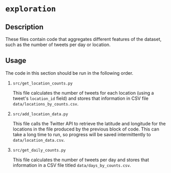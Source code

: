 # `exploration`

## Description

These files contain code that aggregates different features of the dataset, such as the number of tweets per day or location.

## Usage
The code in this section should be run in the following order.
1. `src/get_location_counts.py` 

    This file calculates the number of tweets for each location (using a tweet's `location_id` field) and stores that 
    information in CSV file `data/locations_by_counts.csv`.

2. `src/add_location_data.py` 

    This file calls the Twitter API to retrieve the latitude and longitude for the locations in the file produced by the
    previous block of code. This can take a long time to run, so progress will be saved intermittently to `data/location_data.csv`.

3. `src/get_daily_counts.py` 

    This file calculates the number of tweets per day and stores that information in a CSV file titled `data/days_by_counts.csv`.
